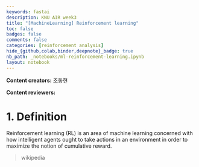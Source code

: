 ```yaml
---
keywords: fastai
description: KNU AIR week3
title: "[MachineLearning] Reinforcement learning"
toc: false
badges: false
comments: false
categories: [reinforcement analysis]
hide_{github,colab,binder,deepnote}_badge: true
nb_path: _notebooks/ml-reinforcement-learning.ipynb
layout: notebook
---
```


<!--
#################################################
### THIS FILE WAS AUTOGENERATED! DO NOT EDIT! ###
#################################################
# file to edit: _notebooks/ml-reinforcement-learning.ipynb
-->

<div class="container" id="notebook-container">
        
<div class="cell border-box-sizing text_cell rendered"><div class="inner_cell">
<div class="text_cell_render border-box-sizing rendered_html">
<p><strong>Content creators:</strong> 조동현</p>
<p><strong>Content reviewers:</strong></p>

</div>
</div>
</div>
<div class="cell border-box-sizing text_cell rendered"><div class="inner_cell">
<div class="text_cell_render border-box-sizing rendered_html">
<h1 id="1.-Definition">1. Definition<a class="anchor-link" href="#1.-Definition"> </a></h1><p>Reinforcement learning (RL) is an area of machine learning concerned with how intelligent agents ought to take actions in an environment in order to maximize the notion of cumulative reward.</p>
<blockquote><p>wikipedia</p>
</blockquote>

</div>
</div>
</div>
</div>
 

